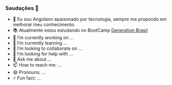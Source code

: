 ### Saudações 👋



- :pushpin: Eu sou Angolano apaixonado por tecnologia, sempre me propondo em melhorar meu conhecimento.
- :books: Atualmente estou estudando no BootCamp
<a href="https://brazil.generation.org/"> Generation Brasil</a>
- 🔭 I’m currently working on ...
- 🌱 I’m currently learning ...
- 👯 I’m looking to collaborate on ...
- 🤔 I’m looking for help with ...
- 💬 Ask me about ...
- 📫 How to reach me: ...
- 😄 Pronouns: ...
- ⚡ Fun fact: ...
